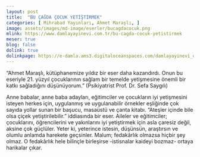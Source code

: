 ```yaml
---
layout: post
title:  "BU ÇAĞDA ÇOCUK YETİŞTİRMEK"
categories: [ Mihrabad Yayınları, Ahmet Maraşlı, ]
image: assets/images/md-image/eserler/bucagdacocuk.png
mlink: https://www.damlayayinevi.com.tr/bu-cagda-cocuk-yetistirmek
meser: true
blog: false
dolink: true
dolinkpage: https://e-damla.ams3.digitaloceanspaces.com/damlayayinevi_ornek_sayfalar/9786058199149/index.html
---
```


“Ahmet Maraşlı, kütüphanemize yıldız bir eser daha kazandırdı. Onun bu eseriyle 21. yüzyıl çocuklarının sağlam bir temelde yetişmesine önemli bir katkı sağladığını düşünüyorum.” (Psikiyatrist Prof. Dr. Sefa Saygılı)



Anne babalar, anne baba adayları, eğitimciler ve çocukların iyi yetişmesini isteyen herkes için, uygulanmış ve uygulanabilir örnekler eşliğinde çok sayıda yollar sunan bir başucu, masaüstü ve çanta kitabı. “Ateşler içinde bile olsa çiçek yetiştirilebilir.” iddiasında bir eser. Aileler ve eğitimciler; çocuklarını, öğrencilerini ve yakınlarını iyi yetiştirmek için asla çaresiz değil, aksine çok güçlüler. Yeter ki, yeterince istesin, düşünsün, araştırsın ve olumlu anlamda harekete geçsinler. Malum; fedakârlık olmazsa hiçbir şey olmaz. O fedakârlık hele bilinçle birleşirse -istisnalar kaideyi bozmaz- ortaya harikalar çıkar.